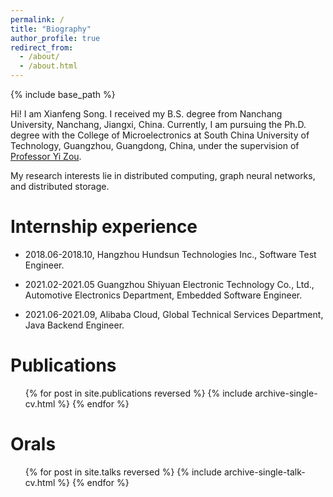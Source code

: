 ```yaml
---
permalink: /
title: "Biography"
author_profile: true
redirect_from: 
  - /about/
  - /about.html
---
```


{% include base_path %}


Hi! I am Xianfeng Song. I received my B.S. degree from Nanchang University, Nanchang, Jiangxi, China. Currently, I am pursuing the Ph.D. degree with the College of Microelectronics at South China University of Technology, Guangzhou, Guangdong, China, under the supervision of [Professor Yi Zou](https://scholar.google.com/citations?user=WGf69oIAAAAJ&hl=zh-CN). 

My research interests lie in distributed computing, graph neural networks, and distributed storage.


Internship experience
======
* 2018.06-2018.10, Hangzhou Hundsun Technologies Inc., Software Test Engineer.

* 2021.02-2021.05 Guangzhou Shiyuan Electronic Technology Co., Ltd., Automotive Electronics Department, Embedded Software  Engineer.

* 2021.06-2021.09, Alibaba Cloud, Global Technical Services Department, Java Backend Engineer.


Publications
======
  <ul>{% for post in site.publications reversed %}
    {% include archive-single-cv.html %}
  {% endfor %}</ul>
  
Orals
======
  <ul>{% for post in site.talks reversed %}
    {% include archive-single-talk-cv.html  %}
  {% endfor %}</ul>

